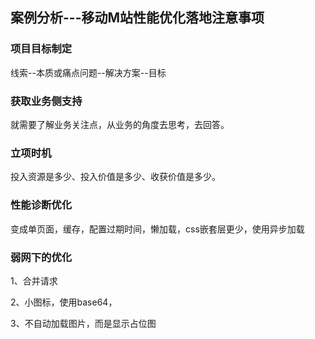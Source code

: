 ## 案例分析---移动M站性能优化落地注意事项

### 项目目标制定

线索--本质或痛点问题--解决方案--目标

### 获取业务侧支持

就需要了解业务关注点，从业务的角度去思考，去回答。

### 立项时机

投入资源是多少、投入价值是多少、收获价值是多少。

### 性能诊断优化

变成单页面，缓存，配置过期时间，懒加载，css嵌套层更少，使用异步加载

### 弱网下的优化

1、合并请求

2、小图标，使用base64，

3、不自动加载图片，而是显示占位图

 